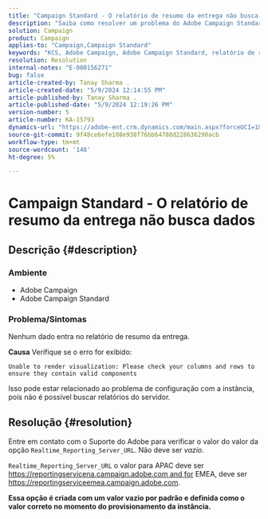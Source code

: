 ```yaml
---
title: "Campaign Standard - O relatório de resumo da entrega não busca dados"
description: "Saiba como resolver um problema do Adobe Campaign Standard em que nenhum dado entra no relatório de resumo da entrega."
solution: Campaign
product: Campaign
applies-to: "Campaign,Campaign Standard"
keywords: "KCS, Adobe Campaign, Adobe Campaign Standard, relatório de resumo da entrega, não busca dados, solução de problemas, Realtime_Reporting_Server_URL"
resolution: Resolution
internal-notes: "E-000156271"
bug: false
article-created-by: Tanay Sharma .
article-created-date: "5/9/2024 12:14:55 PM"
article-published-by: Tanay Sharma .
article-published-date: "5/9/2024 12:19:26 PM"
version-number: 5
article-number: KA-15793
dynamics-url: "https://adobe-ent.crm.dynamics.com/main.aspx?forceUCI=1&pagetype=entityrecord&etn=knowledgearticle&id=a7e082ba-fd0d-ef11-9f89-000d3a345e57"
source-git-commit: 9f48ce6efe108e938f76bb64788d228636290acb
workflow-type: tm+mt
source-wordcount: '148'
ht-degree: 5%

---
```


# Campaign Standard - O relatório de resumo da entrega não busca dados

## Descrição {#description}


### Ambiente

- Adobe Campaign
- Adobe Campaign Standard


### Problema/Sintomas

Nenhum dado entra no relatório de resumo da entrega.

<b>Causa</b>
Verifique se o erro for exibido:


```
Unable to render visualization: Please check your columns and rows to ensure they contain valid components
```


Isso pode estar relacionado ao problema de configuração com a instância, pois não é possível buscar relatórios do servidor.


## Resolução {#resolution}


Entre em contato com o Suporte do Adobe para verificar o valor do valor da opção `Realtime_Reporting_Server_URL`. Não deve ser *vazio*.

`Realtime_Reporting_Server_URL` o valor para APAC deve ser https://reportingservicena.campaign.adobe.com and for EMEA, deve ser https://reportingserviceemea.campaign.adobe.com.

<b>Essa opção é criada com um valor vazio por padrão e definida como o valor correto no momento do provisionamento da instância.</b>
